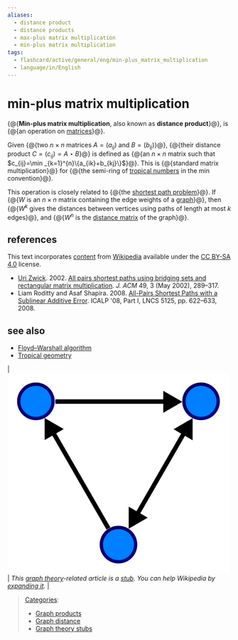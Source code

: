 ```yaml
---
aliases:
  - distance product
  - distance products
  - max-plus matrix multiplication
  - min-plus matrix multiplication
tags:
  - flashcard/active/general/eng/min-plus_matrix_multiplication
  - language/in/English
---
```


# min-plus matrix multiplication

<!-- | ![](../../archives/Wikimedia%20Commons/Text%20document%20with%20red%20question%20mark.svg) | This article includes a [list of references](https://en.wikipedia.org/wiki/Wikipedia:Citing%20sources), [related reading](https://en.wikipedia.org/wiki/Wikipedia:Further%20reading), or [external links](https://en.wikipedia.org/wiki/Wikipedia:External%20links), __but its sources remain unclear because it lacks [inline citations](https://en.wikipedia.org/wiki/Wikipedia:Citing%20sources#Inline%20citations)__. Please help [improve](https://en.wikipedia.org/wiki/Wikipedia:WikiProject%20Reliability) this article by [introducing](https://en.wikipedia.org/wiki/Wikipedia:When%20to%20cite) more precise citations. _\(November 2024\)__ \([Learn how and when to remove this message](https://en.wikipedia.org/wiki/Help:Maintenance%20template%20removal)\)_ | -->

{@{__Min-plus matrix multiplication__, also known as __distance product__}@}, is {@{an operation on [matrices](matrix%20(mathematics).md)}@}. <!--SR:!2025-08-19,171,310!2025-08-24,173,310-->

Given {@{two $n\times n$ matrices $A=(a_{ij})$ and $B=(b_{ij})$}@}, {@{their distance product $C=(c_{ij})=A\star B$}@} is defined as {@{an $n\times n$ matrix such that $c_{ij}=\min _{k=1}^{n}\{a_{ik}+b_{kj}\}$}@}. This is {@{standard matrix multiplication}@} for {@{the semi-ring of [tropical numbers](tropical%20geometry.md) in the min convention}@}. <!--SR:!2025-03-30,67,310!2025-03-30,67,310!2025-03-30,67,310!2025-03-30,67,310!2025-03-24,50,250-->

This operation is closely related to {@{the [shortest path problem](shortest%20path%20problem.md)}@}. If {@{$W$ is an $n\times n$ matrix containing the edge weights of a [graph](graph%20(discrete%20mathematics).md)}@}, then {@{$W^{k}$ gives the distances between vertices using paths of length at most $k$ edges}@}, and {@{$W^{n}$ is the [distance matrix](distance%20matrix.md) of the graph}@}. <!--SR:!2025-03-30,67,310!2025-03-30,67,310!2025-08-23,172,310!2025-03-30,67,310-->

## references

This text incorporates [content](https://en.wikipedia.org/wiki/min-plus_matrix_multiplication) from [Wikipedia](Wikipedia.md) available under the [CC BY-SA 4.0](https://creativecommons.org/licenses/by-sa/4.0/) license.

- [Uri Zwick](Uri%20Zwick.md). 2002. [All pairs shortest paths using bridging sets and rectangular matrix multiplication](http://doi.acm.org/10.1145/567112.567114). _J. ACM_ 49, 3 \(May 2002\), 289–317.
- Liam Roditty and Asaf Shapira. 2008. [All-Pairs Shortest Paths with a Sublinear Additive Error](https://dx.doi.org/10.1007/978-3-540-70575-8_51). ICALP '08, Part I, LNCS 5125, pp. 622–633, 2008.

## see also

- [Floyd–Warshall algorithm](Floyd–Warshall%20algorithm.md)
- [Tropical geometry](tropical%20geometry.md)

| ![graph theory stub](../../archives/Wikimedia%20Commons/Directed.svg) | _This [graph theory](graph%20theory.md)-related article is a [stub](https://en.wikipedia.org/wiki/Wikipedia:Stub). You can help Wikipedia by [expanding it](https://en.wikipedia.org/w/index.php?title=Min-plus_matrix_multiplication&action=edit)._ |

> [Categories](https://en.wikipedia.org/wiki/Help:Category):
>
> - [Graph products](https://en.wikipedia.org/wiki/Category:Graph%20products)
> - [Graph distance](https://en.wikipedia.org/wiki/Category:Graph%20distance)
> - [Graph theory stubs](https://en.wikipedia.org/wiki/Category:Graph%20theory%20stubs)
